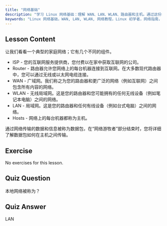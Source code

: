 ```yaml
---
title: "网络基础"
description: "学习 Linux 网络基础：理解 WAN、LAN、WLAN、路由器和主机。通过这份初学者指南开始您的网络之旅！"
keywords: "Linux 网络基础，WAN, LAN, WLAN, 网络教程，Linux 初学者，网络指南，Linux 概念"
---
```


## Lesson Content

让我们看看一个典型的家庭网络；它有几个不同的组件。

- ISP - 您的互联网服务提供商，您付费以在家中获取互联网的公司。
- Router - 路由器允许您网络上的每台机器连接到互联网。在大多数现代路由器中，您可以通过无线或以太网电缆连接。
- WAN - 广域网。我们称之为您的路由器和更广泛的网络（例如互联网）之间包含所有内容的网络。
- WLAN - 无线局域网。这是您的路由器和您可能拥有的任何无线设备（例如笔记本电脑）之间的网络。
- LAN - 局域网。这是您的路由器和任何有线设备（例如台式电脑）之间的网络。
- Hosts - 网络上的每台机器都称为主机。

通过网络传输的数据和信息被称为数据包，在“网络游牧者”部分结束时，您将详细了解数据包如何在主机之间传输。

## Exercise

No exercises for this lesson.

## Quiz Question

本地网络被称为？

## Quiz Answer

LAN
